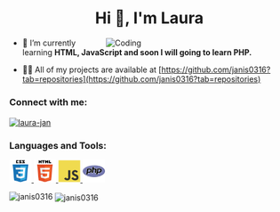 <h1 align="center">Hi 👋, I'm Laura</h1>

<img align="right" alt="Coding" width="330" src="https://media.tenor.com/8ZpbRdXPnd4AAAAM/programming-crazy.gif">

<!-- - 🔭 I’m currently working on [Graffiti page](https://github.com/janis0316/7-graffiti) -->

- 🌱 I’m currently learning **HTML, JavaScript and soon I will going to learn PHP.**

- 👨‍💻 All of my projects are available at [https://github.com/janis0316?tab=repositories](https://github.com/janis0316?tab=repositories)

<h3 align="left">Connect with me:</h3>
<p align="left">
<a href="https://linkedin.com/in/laura-jan" target="blank"><img align="center" src="https://raw.githubusercontent.com/rahuldkjain/github-profile-readme-generator/master/src/images/icons/Social/linked-in-alt.svg" alt="laura-jan" height="30" width="40" /></a>
</p>

<h3 align="left">Languages and Tools:</h3>
<p align="left"> <a href="https://www.w3schools.com/css/" target="_blank" rel="noreferrer"> <img src="https://raw.githubusercontent.com/devicons/devicon/master/icons/css3/css3-original-wordmark.svg" alt="css3" width="40" height="40"/> </a> <a href="https://www.w3.org/html/" target="_blank" rel="noreferrer"> <img src="https://raw.githubusercontent.com/devicons/devicon/master/icons/html5/html5-original-wordmark.svg" alt="html5" width="40" height="40"/> </a> <a href="https://developer.mozilla.org/en-US/docs/Web/JavaScript" target="_blank" rel="noreferrer"> <img src="https://raw.githubusercontent.com/devicons/devicon/master/icons/javascript/javascript-original.svg" alt="javascript" width="40" height="40"/> </a> <a href="https://www.php.net" target="_blank" rel="noreferrer"> <img src="https://raw.githubusercontent.com/devicons/devicon/master/icons/php/php-original.svg" alt="php" width="40" height="40"/> </a> </p>

<p><img align="left" src="https://github-readme-stats.vercel.app/api/top-langs?username=janis0316&show_icons=true&locale=en&layout=compact" alt="janis0316" /></p>

<p>&nbsp;<img align="center" src="https://github-readme-stats.vercel.app/api?username=janis0316&show_icons=true&locale=en" alt="janis0316" /></p>
